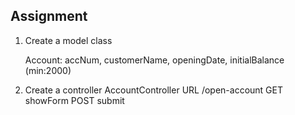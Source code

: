 ## Assignment

1.  Create a model class

    Account: accNum, customerName, openingDate, initialBalance (min:2000)

2.  Create a controller AccountController URL /open-account
    GET showForm
    POST submit